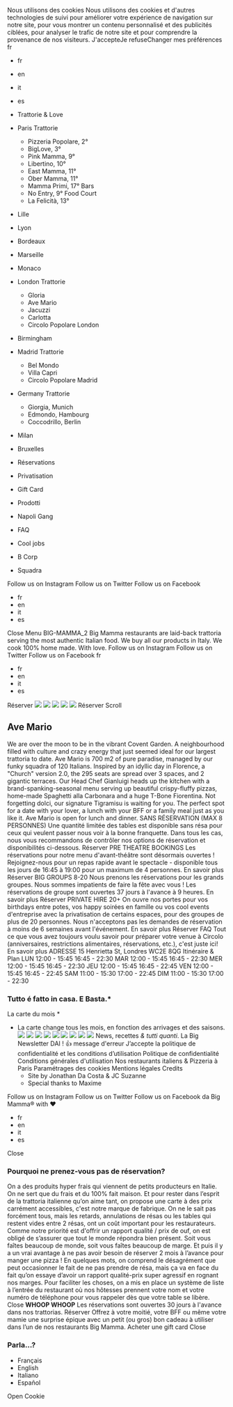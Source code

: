 Nous utilisons des cookies
Nous utilisons des cookies et d'autres technologies de suivi pour améliorer votre expérience de navigation sur notre site, pour vous montrer un contenu personnalisé et des publicités ciblées, pour analyser le trafic de notre site et pour comprendre la provenance de nos visiteurs.
J'accepteJe refuseChanger mes préférences
fr
  * fr
  * en
  * it
  * es


  * Trattorie & Love
  * Paris
Trattorie
    * Pizzeria Popolare, 2°
    * BigLove, 3°
    * Pink Mamma, 9°
    * Libertino, 10°
    * East Mamma, 11°
    * Ober Mamma, 11°
    * Mamma Primi, 17°
Bars
    * No Entry, 9°
Food Court
    * La Felicità, 13°
  * Lille
  * Lyon
  * Bordeaux
  * Marseille
  * Monaco
  * London
Trattorie
    * Gloria
    * Ave Mario
    * Jacuzzi
    * Carlotta
    * Circolo Popolare London
  * Birmingham
  * Madrid
Trattorie
    * Bel Mondo
    * Villa Capri
    * Circolo Popolare Madrid
  * Germany
Trattorie
    * Giorgia, Munich
    * Edmondo, Hambourg
    * Coccodrillo, Berlin
  * Milan
  * Bruxelles


  * Réservations
  * Privatisation
  * Gift Card
  * Prodotti
  * Napoli Gang
  * FAQ
  * Cool jobs
  * B Corp
  * Squadra


Follow us on Instagram Follow us on Twitter Follow us on Facebook
  * fr
  * en
  * it
  * es


Close
Menu
BIG-MAMMA_2
Big Mamma restaurants are laid-back trattoria serving the most authentic Italian food. We buy all our products in Italy. We cook 100% home made. With love.
Follow us on Instagram Follow us on Twitter Follow us on Facebook
fr
  * fr
  * en
  * it
  * es


Réserver
![](https://www.bigmammagroup.com/admin/wp-content/uploads/2021/06/RESIZE-Ave-Mario-1-credit-Jérôme-Galland.jpg)
![](https://www.bigmammagroup.com/admin/wp-content/uploads/2021/06/RESIZE-Ave-Mario-6-credit-Jérôme-Galland.jpg)
![](https://www.bigmammagroup.com/admin/wp-content/uploads/2021/06/RESIZE-Ave-Mario-3-credit-Jérôme-Galland.jpg)
![](https://www.bigmammagroup.com/admin/wp-content/uploads/2021/06/RESIZE-Ave-Mario-4-credit-Jérôme-Galland.jpg)
![](https://www.bigmammagroup.com/admin/wp-content/uploads/2021/06/Logo_AVEMARIO_white.svg)
Réserver
Scroll
## Ave Mario
We are over the moon to be in the vibrant Covent Garden. A neighbourhood filled with culture and crazy energy that just seemed ideal for our largest trattoria to date.
Ave Mario is 700 m2 of pure paradise, managed by our funky squadra of 120 Italians. Inspired by an idyllic day in Florence, a "Church" version 2.0, the 295 seats are spread over 3 spaces, and 2 gigantic terraces. Our Head Chef Gianluigi heads up the kitchen with a brand-spanking-seasonal menu serving up beautiful crispy-fluffy pizzas, home-made Spaghetti alla Carbonara and a huge T-Bone Fiorentina. Not forgetting dolci, our signature Tigramisu is waiting for you.
The perfect spot for a date with your lover, a lunch with your BFF or a family meal just as you like it. Ave Mario is open for lunch and dinner.
SANS RÉSERVATION (MAX 8 PERSONNES)
Une quantité limitée des tables est disponible sans résa pour ceux qui veulent passer nous voir à la bonne franquette. Dans tous les cas, nous vous recommandons de contrôler nos options de réservation et disponibilités ci-dessous.
Réserver
PRE THEATRE BOOKINGS
Les réservations pour notre menu d'avant-théâtre sont désormais ouvertes ! Rejoignez-nous pour un repas rapide avant le spectacle - disponible tous les jours de 16:45 à 19:00 pour un maximum de 4 personnes.
En savoir plus
Réserver
BIG GROUPS 8-20
Nous prenons les réservations pour les grands groupes. Nous sommes impatients de faire la fête avec vous ! Les réservations de groupe sont ouvertes 37 jours à l'avance à 9 heures.
En savoir plus
Réserver
PRIVATE HIRE 20+
On ouvre nos portes pour vos birthdays entre potes, vos happy soirées en famille ou vos cool events d'entreprise avec la privatisation de certains espaces, pour des groupes de plus de 20 personnes. Nous n'acceptons pas les demandes de réservation à moins de 6 semaines avant l'événement.
En savoir plus
Réserver
FAQ
Tout ce que vous avez toujours voulu savoir pour préparer votre venue à Circolo (anniversaires, restrictions alimentaires, réservations, etc.), c'est juste ici!
En savoir plus
ADRESSE
15 Henrietta St, Londres WC2E 8QG
Itinéraire & Plan
LUN
12:00 - 15:45 16:45 - 22:30
MAR
12:00 - 15:45 16:45 - 22:30
MER
12:00 - 15:45 16:45 - 22:30
JEU
12:00 - 15:45 16:45 - 22:45
VEN
12:00 - 15:45 16:45 - 22:45
SAM
11:00 - 15:30 17:00 - 22:45
DIM
11:00 - 15:30 17:00 - 22:30
### Tutto é fatto in casa. E Basta.*
La carte du mois *
* La carte change tous les mois, en fonction des arrivages et des saisons.
![](https://www.bigmammagroup.com/admin/wp-content/uploads/2021/06/Low-res-AVE-MARIO-burrata-al-tartufo-@lateef.photography-3.jpg)
![](https://www.bigmammagroup.com/admin/wp-content/uploads/2021/06/Low-Res-AVE-MARIO-Fresh-Langoustine-Melon-Tacos-10g-Caviar-@lateef.photography-34.jpg)
![](https://www.bigmammagroup.com/admin/wp-content/uploads/2021/06/Low-Res-AVE-MARIO-@lateef.photography-2-2.jpg)
![](https://www.bigmammagroup.com/admin/wp-content/uploads/2021/06/LOW-RES-AVE-MARIO-JUMBO-MAMMA-@lateef.photography-16.jpg)
![](https://www.bigmammagroup.com/admin/wp-content/uploads/2021/06/Low-Res-AVE-MARIO-MEAN-GREEN-@lateef.photography-8.jpg)
![](https://www.bigmammagroup.com/admin/wp-content/uploads/2021/06/Low-Res-AVE-MARIO-baby-pizza-with-mozzarella-creme-fraiche-10g-caviar-@lateef.photography-4.jpg)
![](https://www.bigmammagroup.com/admin/wp-content/uploads/2021/06/Low-Res-AVE-MARIO-vIl-Vesuvio-@lateef.photography-14.jpg)
![](https://www.bigmammagroup.com/admin/wp-content/uploads/2021/06/Low-Res-AVE-MARIO-SPRITZ-ON-THE-BEACH-@lateef.photography-13.jpg)
![](https://www.bigmammagroup.com/admin/wp-content/uploads/2021/06/Low-Res-AVE-MARIO-GELATO-TOWER-@lateef.photography-15.jpg)
News, recettes _& tutti quanti_. La Big Newsletter
DAI !
👍
message d'erreur
J’accepte la politique de confidentialité et les conditions d’utilisation
Politique de confidentialité
Conditions générales d'utilisation
Nos restaurants italiens & Pizzeria à Paris
Paramétrages des cookies
Mentions légales
Credits
  * Site by Jonathan Da Costa & JC Suzanne
  * Special thanks to Maxime


Follow us on Instagram Follow us on Twitter Follow us on Facebook
da Big Mamma® with ♥
  * fr
  * en
  * it
  * es


Close
### Pourquoi ne prenez-vous pas de réservation?
On a des produits hyper frais qui viennent de petits producteurs en Italie. On ne sert que du frais et du 100% fait maison. Et pour rester dans l’esprit de la trattoria italienne qu’on aime tant, on propose une carte à des prix carrément accessibles, c'est notre marque de fabrique. On ne le sait pas forcément tous, mais les retards, annulations de résas ou les tables qui restent vides entre 2 résas, ont un coût important pour les restaurateurs. Comme notre priorité est d'offrir un rapport qualité / prix de ouf, on est obligé de s’assurer que tout le monde répondra bien présent. Soit vous faîtes beaucoup de monde, soit vous faîtes beaucoup de marge. Et puis il y a un vrai avantage à ne pas avoir besoin de réserver 2 mois à l’avance pour manger une pizza ! En quelques mots, on comprend le désagrément que peut occasionner le fait de ne pas prendre de résa, mais ça va en face du fait qu’on essaye d’avoir un rapport qualité-prix super agressif en rognant nos marges. Pour faciliter les choses, on a mis en place un système de liste à l’entrée du restaurant où nos hôtesses prennent votre nom et votre numéro de téléphone pour vous rappeler dès que votre table se libère.
Close
**WHOOP WHOOP** Les réservations sont ouvertes 30 jours à l'avance dans nos trattorias. Réserver Offrez à votre moitié, votre BFF ou même votre mamie une surprise épique avec un petit (ou gros) bon cadeau à utiliser dans l’un de nos restaurants Big Mamma. Acheter une gift card
Close
### Parla...?
  * Français
  * English
  * Italiano
  * Español


Open Cookie
